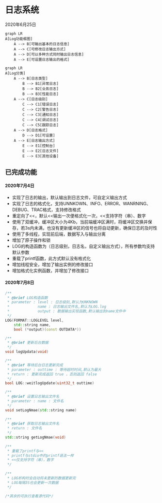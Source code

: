 日志系统
===



2020年6月25日

```mermaid
graph LR
A[Log功能框图]
	A --> B[可输出基本的日志信息]
	A --> C[可修改日志输出方式]
	A --> D[可以多种方式同时输出日志信息]
	A --> E[可设置日志输出的格式]
```



```mermaid
graph LR
A[Log分类]
	A --> B[日志类型]
		B --> B1[异常日志]
		B --> B2[业务日志]
		B --> B3[性能日志]
	A --> C[日志级别]
		C --> C1[错误日志]
		C --> C2[警告日志]
		C --> C3[通知日志]
		C --> C4[调试日志]
		C --> C5[跟踪日志]
	A --> D[日志格式]
		D --> D1[可设置]
	A --> E[日志输出方式]
		E --> E1[控制台]
		E --> E2[日志文件]
		E --> E3[其他设备]
```

## 已完成功能

#### 2020年7月4日

- 实现了日志的输出，默认输出到日志文件，可自定义输出方式
- 实现了日志的格式化，支持UNNKOWN、INFO、ERROR、WANRNING、DEBUG、TRAC格式，支持修改格式
- 重定向了<<，默认<<输出一次便格式化一次，<<支持字符（串）、数字
- 使用了双缓冲，缓冲区大小为4Kb，当前端缓冲区满时，将缓冲区交换并保存，若3s内未满，也没有更新缓冲区的信号也将自动更新，确保日志的及时性
- 使用了多线程，实现前后端，数据写入与输出分离
- 增加了原子操作和锁
- LOG的构造函数为（日志级别，日志名，自定义输出方式），所有参数均支持默认参数
- 重载了printf函数，此方式默认没有格式化
- 增加线程安全，增加了输出实例的修改接口
- 增加格式化实例函数，并增加了修改接口

#### 2020年7月8日

```C++
/**
 * @brief LOG构造函数
 * parameter : level : 日志级别,默认为UNKNOWN
 *             name : 日志输出文件名,默认为LOG.log
 *             output : 数据输出实现函数,默认输出到name文件中
 */
LOG(FORMAT::LOGLEVEL level,
    std::string name,
    bool (*output)(const OUTDATA*))

/**
 * @brief 更新后台数据
 */
void logUpdata(void)

/**
 * @brief 等待后台日志更新完成
 * parameter : outtime : 等待超时时间,默认为最大
 * return : 更新完成返回 true ，否则返回 false 
 */
bool LOG::weitlogUpdate(uint32_t outtime)

/**
 * @brief 设置日志输出文件名
 * parameter : name : 文件名
 */
void setLogNmae(std::string name)
  
/**
 * @brief 获取日志输出文件名
 * return : 文件名
 */
std::string getLogNmae(void)
    
/**
 * 重载了printf与<<
 * printf与stdio中的printf语法一样
 * <<仅支持字符（串），数字
 */
    
/**
 * LOG析构时会自动将未更新的数据更新完
 * LOG每隔3S也会更新一次数据
 */
    
/*其余的可执行查看源代码*/
```



